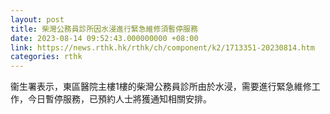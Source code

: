 ```yaml
---
layout: post
title: 柴灣公務員診所因水浸進行緊急維修須暫停服務
date: 2023-08-14 09:52:43.000000000 +08:00
link: https://news.rthk.hk/rthk/ch/component/k2/1713351-20230814.htm
categories: rthk
---
```


衞生署表示，東區醫院主樓1樓的柴灣公務員診所由於水浸，需要進行緊急維修工作，今日暫停服務，已預約人士將獲通知相關安排。
